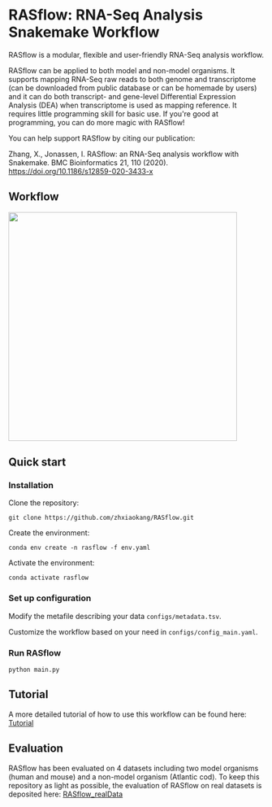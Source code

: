 # RASflow: RNA-Seq Analysis Snakemake Workflow
RASflow is a modular, flexible and user-friendly RNA-Seq analysis workflow. 

RASflow can be applied to both model and non-model organisms. It supports mapping RNA-Seq raw reads to both genome and transcriptome (can be downloaded from public database or can be homemade by users) and it can do both transcript- and gene-level Differential Expression Analysis (DEA) when transcriptome is used as mapping reference. It requires little programming skill for basic use. If you're good at programming, you can do more magic with RASflow!

You can help support RASflow by citing our publication:

Zhang, X., Jonassen, I. RASflow: an RNA-Seq analysis workflow with Snakemake. BMC Bioinformatics 21, 110 (2020). https://doi.org/10.1186/s12859-020-3433-x

## Workflow
<img src="https://github.com/zhxiaokang/RNA-Seq-analysis/blob/master/workflow/workflow_chart.jpg" width="450">

## Quick start
### Installation
Clone the repository:

`git clone https://github.com/zhxiaokang/RASflow.git`

Create the environment:

`conda env create -n rasflow -f env.yaml`

Activate the environment:

`conda activate rasflow`

### Set up configuration
Modify the metafile describing your data `configs/metadata.tsv`.

Customize the workflow based on your need in `configs/config_main.yaml`.

### Run RASflow
`python main.py`

## Tutorial
A more detailed tutorial of how to use this workflow can be found here: [Tutorial](https://github.com/zhxiaokang/RASflow/blob/master/Tutorial.pdf)

## Evaluation
RASflow has been evaluated on 4 datasets including two model organisms (human and mouse) and a non-model organism (Atlantic cod). To keep this repository as light as possible, the evaluation of RASflow on real datasets is deposited here: [RASflow_realData](https://git.app.uib.no/Xiaokang.Zhang/rasflow_realdata)
